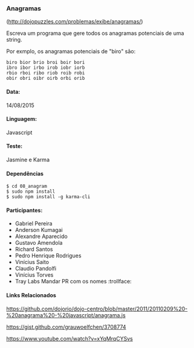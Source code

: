### Anagramas

(http://dojopuzzles.com/problemas/exibe/anagramas/)

Escreva um programa que gere todos os anagramas potenciais de uma string.

Por exmplo, os anagramas potenciais de "biro" são:

    biro bior brio broi boir bori
    ibro ibor irbo irob iobr iorb
    rbio rboi ribo riob roib robi
    obir obri oibr oirb orbi orib

#### Data:

14/08/2015

#### Linguagem:

Javascript

#### Teste:

Jasmine e Karma

#### Dependências

    $ cd 08_anagram
    $ sudo npm install
    $ sudo npm install -g karma-cli

#### Participantes:

* Gabriel Pereira
* Anderson Kumagai
* Alexandre Aparecido
* Gustavo Amendola
* Richard Santos
* Pedro Henrique Rodrigues
* Vinícius Saito
* Claudio Pandolfi
* Vinícius Torves
* Tray Labs Mandar PR com os nomes :trollface:

#### Links Relacionados

https://github.com/dojorio/dojo-centro/blob/master/2011/20110209%20-%20anagrama%20-%20javascript/anagrama.js

https://gist.github.com/grauwoelfchen/3708774

https://www.youtube.com/watch?v=xYqMrqCYSvs

